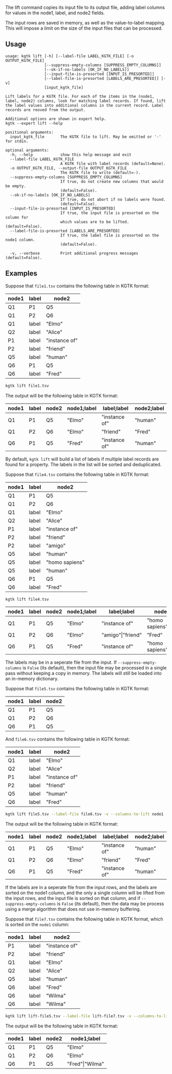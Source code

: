 The lift command copies its input file to its output file,
adding label columns for values in the node1, label, and node2 fields.

The input rows are saved in memory, as well as the value-to-label mapping.
This will impose a limit on the size of the input files that can be processed.   

## Usage

```
usage: kgtk lift [-h] [--label-file LABEL_KGTK_FILE] [-o OUTPUT_KGTK_FILE]
                 [--suppress-empty-columns [SUPPRESS_EMPTY_COLUMNS]]
                 [--ok-if-no-labels [OK_IF_NO_LABELS]]
                 [--input-file-is-presorted [INPUT_IS_PRESORTED]]
                 [--label-file-is-presorted [LABELS_ARE_PRESORTED]] [-v]
                 [input_kgtk_file]

Lift labels for a KGTK file. For each of the items in the (node1, label, node2) columns, look for matching label records. If found, lift the label values into additional columns in the current record. Label records are reoved from the output. 

Additional options are shown in expert help.
kgtk --expert lift --help

positional arguments:
  input_kgtk_file       The KGTK file to lift. May be omitted or '-' for stdin.

optional arguments:
  -h, --help            show this help message and exit
  --label-file LABEL_KGTK_FILE
                        A KGTK file with label records (default=None).
  -o OUTPUT_KGTK_FILE, --output-file OUTPUT_KGTK_FILE
                        The KGTK file to write (default=-).
  --suppress-empty-columns [SUPPRESS_EMPTY_COLUMNS]
                        If true, do not create new columns that would be empty.
                        (default=False).
  --ok-if-no-labels [OK_IF_NO_LABELS]
                        If true, do not abort if no labels were found.
                        (default=False).
  --input-file-is-presorted [INPUT_IS_PRESORTED]
                        If true, the input file is presorted on the column for
                        which values are to be lifted. (default=False).
  --label-file-is-presorted [LABELS_ARE_PRESORTED]
                        If true, the label file is presorted on the node1 column.
                        (default=False).

  -v, --verbose         Print additional progress messages (default=False).
```

## Examples

Suppose that `file1.tsv` contains the following table in KGTK format:

| node1 | label | node2         |
| ----- | ----- | ------------- |
| Q1    | P1    | Q5            |
| Q1    | P2    | Q6            |
| Q1    | label | "Elmo"        |
| Q2    | label | "Alice"       |
| P1    | label | "instance of" |
| P2    | label | "friend"      |
| Q5    | label | "human"       |
| Q6    | P1    | Q5            |
| Q6    | label | "Fred"        |


```bash
kgtk lift file1.tsv
```

The output will be the following table in KGTK format:

| node1 | label | node2 | node1;label | label;label | node2;label |
| -- | -- | -- | -- | -- | -- |
| Q1 | P1 | Q5 | "Elmo" | "instance of" | "human" |
| Q1 | P2 | Q6 | "Elmo" | "friend" | "Fred" |
| Q6 | P1 | Q5 | "Fred" | "instance of" | "human" |

By default, `kgtk lift` will build a list of labels if multiple label records
are found for a property. The labels in the list will be sorted and
deduplicated.

Suppose that `file4.tsv` contains the following table in KGTK format:

| node1 | label | node2 |
| -- | -- | -- |
| Q1 | P1 | Q5 |
| Q1 | P2 | Q6 |
| Q1 | label | "Elmo" |
| Q2 | label | "Alice" |
| P1 | label | "instance of" |
| P2 | label | "friend" |
| P2 | label | "amigo" |
| Q5 | label | "human" |
| Q5 | label | "homo sapiens" |
| Q5 | label | "human" |
| Q6 | P1 | Q5 |
| Q6 | label | "Fred" |

```bash
kgtk lift file4.tsv
```


| node1 | label | node2 | node1;label | label;label | node2;label |
| -- | -- | -- | -- | -- | -- |
| Q1 | P1 | Q5 | "Elmo" | "instance of" | "homo sapiens"\|"human" |
| Q1 | P2 | Q6 | "Elmo" | "amigo"\|"friend" | "Fred" |
| Q6 | P1 | Q5 | "Fred" | "instance of" | "homo sapiens"\|"human" |

The labels may be in a seperate file from the input.  If
`--suppress-empty-columns` is `False` (its default), then the input file may be
processed in a single pass without keeping a copy in memory.  The labels will
still be loaded into an in-memory dictionary.

Suppose that `file5.tsv` contains the following table in KGTK format:

| node1 | label | node2 |
| -- | -- | -- |
| Q1 | P1 | Q5 |
| Q1 | P2 | Q6 |
| Q6 | P1 | Q5 |

And `file6.tsv` contains the following table in KGTK format:

| node1 | label | node2 |
| -- | -- | -- |
| Q1 | label | "Elmo" |
| Q2 | label | "Alice" |
| P1 | label | "instance of" |
| P2 | label | "friend" |
| Q5 | label | "human" |
| Q6 | label | "Fred" |


```bash
kgtk lift file5.tsv --label-file file6.tsv -v --columns-to-lift node1  --input-file-is-presorted --label-file-is-presorted --suppress-empty-columns
```
The output will be the following table in KGTK format:

| node1 | label | node2 | node1;label | label;label | node2;label |
| -- | -- | -- | -- | -- | -- |
| Q1 | P1 | Q5 | "Elmo" | "instance of" | "human" |
| Q1 | P2 | Q6 | "Elmo" | "friend" | "Fred" |
| Q6 | P1 | Q5 | "Fred" | "instance of" | "human" |

If the labels are in a seperate file from the input rows, and the labels are sorted
on the node1 column, and the only a single column will be lifted from the input rows,
and the input file is sorted on that column, and if `--suppress-empty-columns` is `False`
(its default), then the data may be process using a merge algorithm that does not
use in-memory buffering.


Suppose that `file7.tsv` contains the following table in KGTK format,
which is sorted on the `node1` column:

| node1 | label | node2 |
| -- | -- | -- |
| P1 | label | "instance of" |
| P2 | label | "friend" |
| Q1 | label | "Elmo" |
| Q2 | label | "Alice" |
| Q5 | label | "human" |
| Q6 | label | "Fred" |
| Q6 | label | "Wilma" |
| Q6 | label | "Wilma" |

```bash
kgtk lift lift-file5.tsv --label-file lift-file7.tsv -v --columns-to-lift node1  --input-file-is-presorted --label-file-is-presorted

```

The output will be the following table in KGTK format:

| node1 | label | node2 | node1;label |
| -- | -- | -- | -- |
| Q1 | P1 | Q5 | "Elmo" |
| Q1 | P2 | Q6 | "Elmo" |
| Q6 | P1 | Q5 | "Fred"\|"Wilma" |
